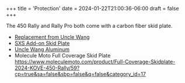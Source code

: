 +++
title = 'Protection'
date = 2024-01-22T21:00:36-06:00
draft = false
+++

The 450 Rally and Rally Pro both come with a carbon fiber skid plate.

- [Replacement from Uncle Wang](https://unclewang.net/products/450rally-carbon-fiber-bottom-guard)
- [SXS Add-on Skid Plate](https://www.kovemotousa.com/store/p/sxs-add-on-skid-plate)
- [Uncle Wang Aluminum](https://unclewang.net/products/kove-450rally-aluminum-guard)
- Molecule Moto Full Coverage Skid Plate https://www.moleculemoto.com/product/Full-Coverage-Skidplate-2024-KOVE-450-Rally/59?cp=true&sa=false&sbp=false&q=false&category_id=17
